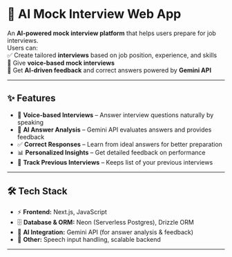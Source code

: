 # 🤖 AI Mock Interview Web App  

An **AI-powered mock interview platform** that helps users prepare for job interviews.  
Users can:  
✅ Create tailored **interviews** based on job position, experience, and skills  
🎤 Give **voice-based mock interviews**  
🧠 Get **AI-driven feedback** and correct answers powered by **Gemini API**  

---

## ✨ Features  
- 🎤 **Voice-based Interviews** – Answer interview questions naturally by speaking  
- 🤖 **AI Answer Analysis** – Gemini API evaluates answers and provides feedback  
- ✅ **Correct Responses** – Learn from ideal answers for better preparation  
- 📊 **Personalized Insights** – Get detailed feedback on performance  
- 📄 **Track Previous Interviews** – Keeps list of your previous interviews

---

## 🛠 Tech Stack  
- ⚡ **Frontend:** Next.js, JavaScript  
- 🗄 **Database & ORM:** Neon (Serverless Postgres), Drizzle ORM  
- 🤖 **AI Integration:** Gemini API (for answer analysis & feedback)  
- 🎤 **Other:** Speech input handling, scalable backend  

---
<!-- npm i -D drizzle-kit @neondatabase/serverless -->
<!-- npm i -D drizzle-kit -->
